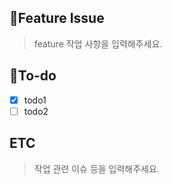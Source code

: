 ## 📌Feature Issue
> feature 작업 사항을 입력해주세요.
## 📝To-do
- [X] todo1
- [ ] todo2

## ETC
> 작업 관련 이슈 등을 입력해주세요.
